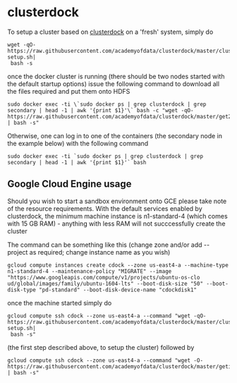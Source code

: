# clusterdock

To setup a cluster based on [clusterdock](https://github.com/cloudera/clusterdock) on a 'fresh' system, simply do

```
wget -qO- https://raw.githubusercontent.com/academyofdata/clusterdock/master/cluster-setup.sh|
 bash -s
```

once the docker cluster is running (there should be two nodes started with the default startup options) issue the following command to download all the files required and put them onto HDFS

```
sudo docker exec -ti \`sudo docker ps | grep clusterdock | grep secondary | head -1 | awk '{print $1}'\` bash -c "wget -qO- https://raw.githubusercontent.com/academyofdata/clusterdock/master/get2hdfs.sh | bash -s"
```

Otherwise, one can log in to one of the containers (the secondary node in the example below) with the following command

```
sudo docker exec -ti `sudo docker ps | grep clusterdock | grep secondary | head -1 | awk '{print $1}'` bash
```

## Google Cloud Engine usage

Should you wish to start a sandbox environment onto GCE please take note of the resource requirements. With the default services enabled by clusterdock, the minimum machine instance is n1-standard-4 (which comes with 15 GB RAM) - anything with less RAM will not succcessfully create the cluster

The command can be something like this (change zone and/or add --project as required; change instance name as you wish)

```
gcloud compute instances create cdock --zone us-east4-a --machine-type n1-standard-4 --maintenance-policy "MIGRATE" --image "https://www.googleapis.com/compute/v1/projects/ubuntu-os-clo
ud/global/images/family/ubuntu-1604-lts" --boot-disk-size "50" --boot-disk-type "pd-standard" --boot-disk-device-name "cdockdisk1"
```

once the machine started simply do 

```
gcloud compute ssh cdock --zone us-east4-a --command "wget -qO- https://raw.githubusercontent.com/academyofdata/clusterdock/master/cluster-setup.sh|
 bash -s"
```
 
(the first step described above, to setup the cluster)
followed by 

```
gcloud compute ssh cdock --zone us-east4-a --command "wget -O- https://raw.githubusercontent.com/academyofdata/clusterdock/master/getindocker.sh | bash -s"
```

